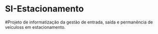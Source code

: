 # SI-Estacionamento
#Projeto de informatização da gestão de entrada, saída e permanência de veículoss em estacionamento.
